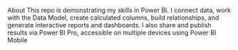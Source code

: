 About
This repo is demonstrating my skills in Power BI. I connect data, work with the Data Model, create calculated columns, build relationships, and generate interactive reports and dashboards. I also share and publish results via Power BI Pro, accessible on multiple devices using Power BI Mobile
